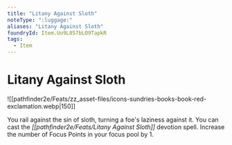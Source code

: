 ```yaml
---
title: "Litany Against Sloth"
noteType: ":luggage:"
aliases: "Litany Against Sloth"
foundryId: Item.Uo9L857bLO9TapkR
tags:
  - Item
---
```


# Litany Against Sloth
![[pathfinder2e/Feats/zz_asset-files/icons-sundries-books-book-red-exclamation.webp|150]]

You rail against the sin of sloth, turning a foe's laziness against it. You can cast the _[[pathfinder2e/Feats/Litany Against Sloth]]_ devotion spell. Increase the number of Focus Points in your focus pool by 1.
